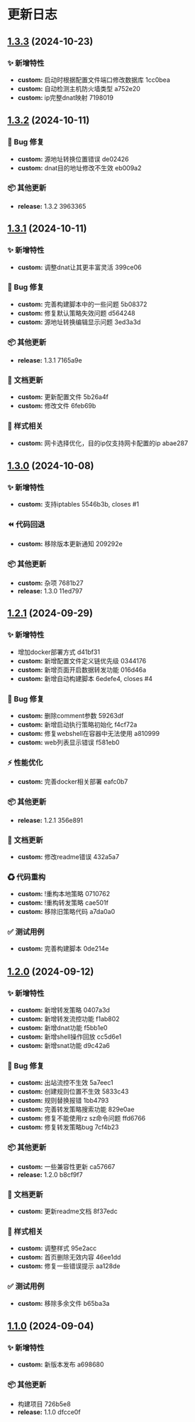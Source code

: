 # 更新日志 


## [1.3.3](///compare/v1.3.2...v1.3.3) (2024-10-23)


### ✨ 新增特性

* **custom:** 启动时根据配置文件端口修改数据库 1cc0bea
* **custom:** 自动检测主机防火墙类型 a752e20
* **custom:** ip完整dnat映射 7198019

## [1.3.2](///compare/v1.3.1...v1.3.2) (2024-10-11)


### 🐞 Bug 修复

* **custom:** 源地址转换位置错误 de02426
* **custom:** dnat目的地址修改不生效 eb009a2


### 📦  其他更新

* **release:** 1.3.2 3963365

## [1.3.1](///compare/v1.3.0...v1.3.1) (2024-10-11)


### ✨ 新增特性

* **custom:** 调整dnat让其更丰富灵活 399ce06


### 🐞 Bug 修复

* **custom:** 完善构建脚本中的一些问题 5b08372
* **custom:** 修复默认策略失效问题 d564248
* **custom:** 源地址转换编辑显示问题 3ed3a3d


### 📦  其他更新

* **release:** 1.3.1 7165a9e


### 📝 文档更新

* **custom:** 更新配置文件 5b26a4f
* **custom:** 修改文件 6feb69b


### 🎉 样式相关

* **custom:** 网卡选择优化，目的ip仅支持网卡配置的ip abae287

## [1.3.0](///compare/v1.2.1...v1.3.0) (2024-10-08)


### ✨ 新增特性

* **custom:** 支持iptables 5546b3b, closes #1


### ⏪ 代码回退

* **custom:** 移除版本更新通知 209292e


### 📦  其他更新

* **custom:** 杂项 7681b27
* **release:** 1.3.0 11ed797

## [1.2.1](///compare/v1.2.0...v1.2.1) (2024-09-29)


### ✨ 新增特性

* 增加docker部署方式 d41bf31
* **custom:** 新增配置文件定义链优先级 0344176
* **custom:** 新增页面开启数据转发功能 016d46a
* **custom:** 新增自动构建脚本 6edefe4, closes #4


### 🐞 Bug 修复

* **custom:** 删除comment参数 59263df
* **custom:** 新增启动执行策略初始化 f4cf72a
* **custom:** 修复webshell在容器中无法使用 a810999
* **custom:** web列表显示错误 f581eb0


### ⚡ 性能优化

* **custom:** 完善docker相关部署 eafc0b7


### 📦  其他更新

* **release:** 1.2.1 356e891


### 📝 文档更新

* **custom:** 修改readme错误 432a5a7


### ♻ 代码重构

* **custom:** \!重构本地策略 0710762
* **custom:** \!重构转发策略 cae501f
* **custom:** 移除旧策略代码 a7da0a0


### ✅ 测试用例

* **custom:** 完善构建脚本 0de214e

## [1.2.0](///compare/v1.1.0...v1.2.0) (2024-09-12)


### ✨ 新增特性

* **custom:** 新增转发策略 0407a3d
* **custom:** 新增转发流控功能 f1ab802
* **custom:** 新增dnat功能 f5bb1e0
* **custom:** 新增shell操作回放 cc5d6e1
* **custom:** 新增snat功能 d9c42a6


### 🐞 Bug 修复

* **custom:** 出站流控不生效 5a7eec1
* **custom:** 创建规则位置不生效 5833c43
* **custom:** 规则替换报错 1bb4793
* **custom:** 完善转发策略搜索功能 829e0ae
* **custom:** 修复不能使用rz sz命令问题 ffd6766
* **custom:** 修复转发策略bug 7cf4b23


### 📦  其他更新

* **custom:** 一些兼容性更新 ca57667
* **release:** 1.2.0 b8cf9f7


### 📝 文档更新

* **custom:** 更新readme文档 8f37edc


### 🎉 样式相关

* **custom:** 调整样式 95e2acc
* **custom:** 首页删除无效内容 46ee1dd
* **custom:** 修复一些错误提示 aa128de


### ✅ 测试用例

* **custom:** 移除多余文件 b65ba3a

## [1.1.0](///compare/726b5e80afe7cc584c6b1b2119213da7ea5dd54f...v1.1.0) (2024-09-04)


### ✨ 新增特性

* **custom:** 新版本发布 a698680


### 📦  其他更新

* 构建项目 726b5e8
* **release:** 1.1.0 dfcce0f
